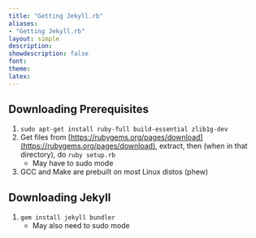 ```yaml
---
title: "Getting Jekyll.rb"
aliases:
- "Getting Jekyll.rb"
layout: simple
description: 
showdescription: false
font: 
theme: 
latex: 
---
```


## Downloading Prerequisites

1. `sudo apt-get install ruby-full build-essential zlib1g-dev`
2. Get files from [https://rubygems.org/pages/download](https://rubygems.org/pages/download), extract, then (when in that directory), do `ruby setup.rb`
    - May have to sudo mode
3. GCC and Make are prebuilt on most Linux distos (phew)

## Downloading Jekyll

1. `gem install jekyll bundler`
    - May also need to sudo mode